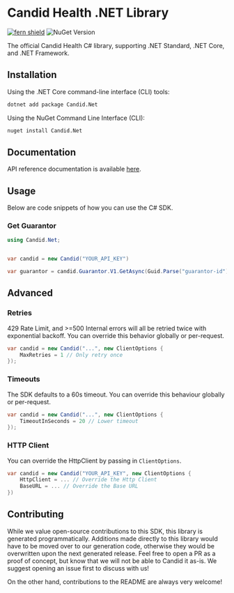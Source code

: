 # Candid Health .NET Library

[![fern shield](https://img.shields.io/badge/%F0%9F%8C%BF-SDK%20generated%20by%20Fern-brightgreen)](https://github.com/fern-api/fern)
![NuGet Version](https://img.shields.io/nuget/v/Candid.Net)

The official Candid Health C# library, supporting .NET Standard, .NET Core, and .NET Framework.

## Installation

Using the .NET Core command-line interface (CLI) tools:

```sh
dotnet add package Candid.Net
```

Using the NuGet Command Line Interface (CLI):

```sh
nuget install Candid.Net
```

## Documentation

API reference documentation is available [here](https://candid.docs.buildwithfern.com/introduction/getting-started).

## Usage

Below are code snippets of how you can use the C# SDK.

### Get Guarantor

```csharp
using Candid.Net;


var candid = new Candid("YOUR_API_KEY")

var guarantor = candid.Guarantor.V1.GetAsync(Guid.Parse("guarantor-id")).Result;
```

## Advanced

### Retries

429 Rate Limit, and >=500 Internal errors will all be
retried twice with exponential backoff. You can override this behavior
globally or per-request.

```csharp
var candid = new Candid("...", new ClientOptions {
    MaxRetries = 1 // Only retry once
});
```

### Timeouts

The SDK defaults to a 60s timeout. You can override this behaviour
globally or per-request.

```csharp
var candid = new Candid("...", new ClientOptions {
    TimeoutInSeconds = 20 // Lower timeout
});
```

### HTTP Client

You can override the HttpClient by passing in `ClientOptions`.

```csharp
var candid = new Candid("YOUR_API_KEY", new ClientOptions {
    HttpClient = ... // Override the Http Client
    BaseURL = ... // Override the Base URL
})
```

## Contributing

While we value open-source contributions to this SDK, this library
is generated programmatically. Additions made directly to this library
would have to be moved over to our generation code, otherwise they would
be overwritten upon the next generated release. Feel free to open a PR as a
proof of concept, but know that we will not be able to Candid it as-is.
We suggest opening an issue first to discuss with us!

On the other hand, contributions to the README are always very welcome!
